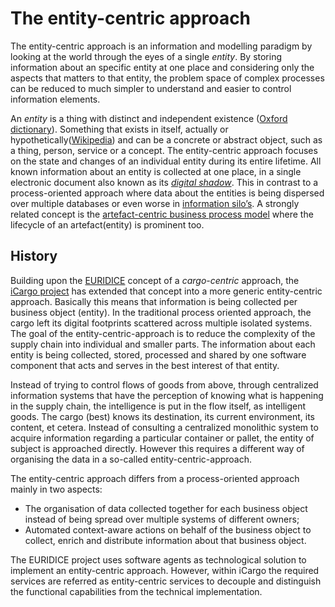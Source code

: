 # The entity-centric approach

The entity-centric approach is an information and modelling paradigm by looking at the world through the eyes of a single *entity*. By storing information about an specific entity at one place and considering only the aspects that matters to that entity, the problem space of complex processes can be reduced to much simpler to understand and easier to control information elements.

An *entity* is a thing with distinct and independent existence ([Oxford dictionary](http://www.oxforddictionaries.com/definition/english/entity)). Something that exists in itself, actually or hypothetically([Wikipedia](http://en.wikipedia.org/wiki/Entity)) and can be a concrete or abstract object, such as a thing, person, service or a concept. 
The entity-centric approach focuses on the state and changes of an individual entity during its entire lifetime. All known information about an entity is collected at one place, in a single electronic document also known as its *[digital shadow](digital-shadow.md)*. This in contrast to a process-oriented approach where data about the entities is being dispersed over multiple databases or even worse in [information silo’s](http://en.wikipedia.org/wiki/Information_silo). A strongly related concept is the [artefact-centric business process model](http://en.wikipedia.org/wiki/Artifact-centric_business_process_model) where the lifecycle of an artefact(entity) is prominent too.

## History
Building upon the [EURIDICE](http://www.insiel.eu/project/euridice) concept of a *cargo-centric* approach, the [iCargo project](http://www.i-cargo.eu/content/about-icargo-project) has extended that concept into a more generic entity-centric approach. Basically this means that information is being collected per business object (entity). In the traditional process oriented approach, the cargo left its digital footprints scattered across multiple isolated systems. 
The goal of the entity-centric-approach is to reduce the complexity of the supply chain into individual and smaller parts. The information about each entity is being collected, stored, processed and shared by one software component that acts and serves in the best interest of that entity.
 
Instead of trying to control flows of goods from above, through centralized information systems that have the perception of knowing what is happening in the supply chain, the intelligence is put in the flow itself, as intelligent goods. 
The cargo (best) knows its destination, its current environment, its content, et cetera. Instead of consulting a centralized monolithic system to acquire information regarding a particular container or pallet, the entity of subject is approached directly. However this requires a different way of organising the data in a so-called entity-centric-approach. 

The entity-centric approach differs from a process-oriented approach mainly in two aspects:
* The organisation of data collected together for each business object instead of being spread over multiple systems of different owners;
* Automated context-aware actions on behalf of the business object to collect, enrich and distribute information about that business object.

The EURIDICE project uses software agents as technological solution to implement an entity-centric approach. However, within iCargo the required services are referred as entity-centric services to decouple and distinguish the functional capabilities from the technical implementation.
